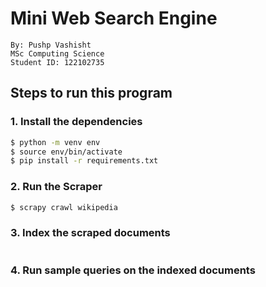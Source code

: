 # Mini Web Search Engine

```
By: Pushp Vashisht
MSc Computing Science
Student ID: 122102735
```

## Steps to run this program

### 1. Install the dependencies

```bash
$ python -m venv env
$ source env/bin/activate
$ pip install -r requirements.txt
```

### 2. Run the Scraper

```bash
$ scrapy crawl wikipedia
```

### 3. Index the scraped documents

```bash

```

### 4. Run sample queries on the indexed documents

```bash

```